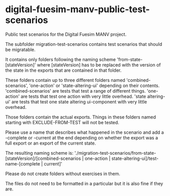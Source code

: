# digital-fuesim-manv-public-test-scenarios

Public test scenarios for the Digital Fuesim MANV project.

The subfolder migration-test-scenarios contains test scenarios that should be migratable.

It contains only folders following the naming scheme 'from-state-[stateVersion]' where [stateVersion] has to be replaced with the version of the state in the exports that are contained in that folder.

These folders contain up to three different folders named 'combined-scenarios', 'one-action' or 'state-altering-ui' depending on their contents. 'combined-scenarios' are tests that test a range of different things. 'one-action' are tests that test one action with very little overhead. 'state altering-ui' are tests that test one state altering ui-component with very little overhead.

Those folders contain the actual exports. Things in these folders named starting with EXCLUDE-FROM-TEST will not be tested.

Please use a name that describes what happened in the scenario and add a -complete or -current at the end depending on whether the
export was a full export or an export of the current state.

The resulting naming scheme is: './migration-test-scenarios/from-state-[stateVersion]/[combined-scenarios | one-action | state-altering-ui]/test-name-[complete | current]'

Please do not create folders without exercises in them.

The files do not need to be formatted in a particular but it is also fine if they are.
